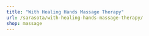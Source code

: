 ```yaml
---
title: "With Healing Hands Massage Therapy"
url: /sarasota/with-healing-hands-massage-therapy/
shop: massage
---
```

